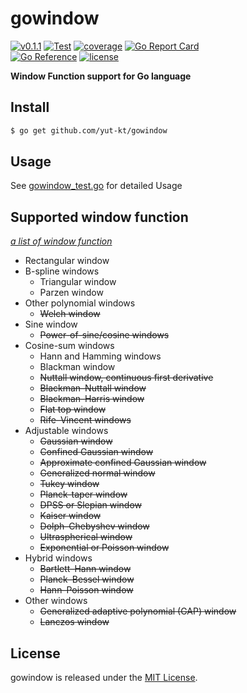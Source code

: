 # gowindow

[![v0.1.1](https://img.shields.io/github/v/release/yut-kt/gowindow?logoColor=ff69b4&style=social)]()
[![Test](https://github.com/yut-kt/gowindow/actions/workflows/default_branch_test.yaml/badge.svg)](https://github.com/yut-kt/gowindow/actions/workflows/default_branch_test.yaml)
[![coverage](https://img.shields.io/badge/coverage-96.4%25-green)](https://raw.githubusercontent.com/yut-kt/gowindow/main/coverage/v0.1.1)
[![Go Report Card](https://goreportcard.com/badge/github.com/yut-kt/gowindow)](https://goreportcard.com/report/github.com/yut-kt/gowindow)  
[![Go Reference](https://pkg.go.dev/badge/github.com/yut-kt/gowindow.svg)](https://pkg.go.dev/github.com/yut-kt/gowindow)
[![license](http://img.shields.io/badge/license-MIT-red.svg?style=flat)](https://raw.githubusercontent.com/yut-kt/gowindow/main/LICENSE)


**Window Function support for Go language**

## Install
```bash
$ go get github.com/yut-kt/gowindow
```

## Usage
See [gowindow_test.go](https://github.com/yut-kt/gowindow/blob/main/gowindow_test.go) for detailed Usage

## Supported window function
*[a list of window function](https://en.wikipedia.org/wiki/Window_function#A_list_of_window_functions)*
- Rectangular window
- B-spline windows
  - Triangular window
  - Parzen window
- Other polynomial windows 
  - ~~Welch window~~
- Sine window
  - ~~Power-of-sine/cosine windows~~
- Cosine-sum windows
  - Hann and Hamming windows
  - Blackman window
  - ~~Nuttall window, continuous first derivative~~
  - ~~Blackman–Nuttall window~~
  - ~~Blackman–Harris window~~
  - ~~Flat top window~~
  - ~~Rife–Vincent windows~~
- Adjustable windows
  - ~~Gaussian window~~
  - ~~Confined Gaussian window~~
  - ~~Approximate confined Gaussian window~~
  - ~~Generalized normal window~~
  - ~~Tukey window~~
  - ~~Planck-taper window~~
  - ~~DPSS or Slepian window~~
  - ~~Kaiser window~~
  - ~~Dolph–Chebyshev window~~
  - ~~Ultraspherical window~~
  - ~~Exponential or Poisson window~~
- Hybrid windows
  - ~~Bartlett–Hann window~~
  - ~~Planck–Bessel window~~
  - ~~Hann–Poisson window~~
- Other windows
  - ~~Generalized adaptive polynomial (GAP) window~~
  - ~~Lanczos window~~

## License
gowindow is released under the [MIT License](https://raw.githubusercontent.com/yut-kt/gowindow/main/LICENSE).
